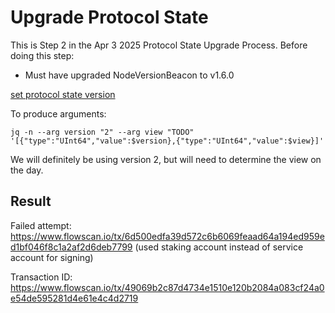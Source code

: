 # Upgrade Protocol State

This is Step 2 in the Apr 3 2025 Protocol State Upgrade Process. Before doing this step:
- Must have upgraded NodeVersionBeacon to v1.6.0

[set protocol state version](../../../../templates/set_protocol_state_version.cdc)

To produce arguments:
```
jq -n --arg version "2" --arg view "TODO" '[{"type":"UInt64","value":$version},{"type":"UInt64","value":$view}]'
```

We will definitely be using version 2, but will need to determine the view on the day.

## Result

Failed attempt: https://www.flowscan.io/tx/6d500edfa39d572c6b6069feaad64a194ed959ed1bf046f8c1a2af2d6deb7799 (used staking account instead of service account for signing)

Transaction ID: https://www.flowscan.io/tx/49069b2c87d4734e1510e120b2084a083cf24a0e54de595281d4e61e4c4d2719
